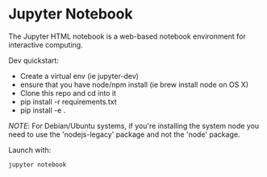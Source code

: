 # Jupyter Notebook

The Jupyter HTML notebook is a web-based notebook environment for interactive computing.

Dev quickstart:

* Create a virtual env (ie jupyter-dev)
* ensure that you have node/npm install (ie brew install node on OS X)
* Clone this repo and cd into it
* pip install -r requirements.txt
* pip install -e .

_NOTE_: For Debian/Ubuntu systems, if you're installing the system node you need
to use the 'nodejs-legacy' package and not the 'node' package.

Launch with:

    jupyter notebook

